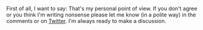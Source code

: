 First of all, I want to say: That's my personal point of view. If you don't agree or you think I'm writing nonsense please let me know (in a polite way) in the comments or on [Twitter](https://twitter.com/@theredcuber). I'm always ready to make a discussion.
